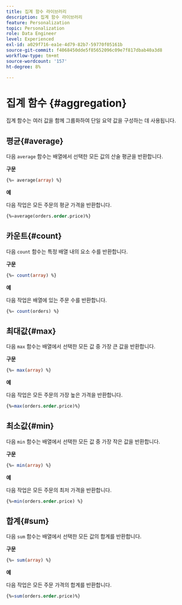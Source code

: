 ```yaml
---
title: 집계 함수 라이브러리
description: 집계 함수 라이브러리
feature: Personalization
topic: Personalization
role: Data Engineer
level: Experienced
exl-id: a029f716-ea1e-4d79-82b7-59770f05161b
source-git-commit: f4068450dde5f85652096c09e7f817dbab40a3d8
workflow-type: tm+mt
source-wordcount: '157'
ht-degree: 8%

---
```


# 집계 함수 {#aggregation}

집계 함수는 여러 값을 함께 그룹화하여 단일 요약 값을 구성하는 데 사용됩니다.

## 평균{#average}

다음 `average` 함수는 배열에서 선택한 모든 값의 산술 평균을 반환합니다.

**구문**

```sql
{%= average(array) %}
```

**예**

다음 작업은 모든 주문의 평균 가격을 반환합니다.

```sql
{%=average(orders.order.price)%}
```

## 카운트{#count}

다음 `count` 함수는 특정 배열 내의 요소 수를 반환합니다.

**구문**

```sql
{%= count(array) %}
```

**예**

다음 작업은 배열에 있는 주문 수를 반환합니다.

```sql
{%= count(orders) %}
```

## 최대값{#max}

다음 `max` 함수는 배열에서 선택한 모든 값 중 가장 큰 값을 반환합니다.

**구문**

```sql
{%= max(array) %}
```

**예**

다음 작업은 모든 주문의 가장 높은 가격을 반환합니다.

```sql
{%=max(orders.order.price)%}
```

## 최소값{#min}

다음 `min` 함수는 배열에서 선택한 모든 값 중 가장 작은 값을 반환합니다.

**구문**

```sql
{%= min(array) %}
```

**예**

다음 작업은 모든 주문의 최저 가격을 반환합니다.

```sql
{%=min(orders.order.price) %}
```

## 합계{#sum}

다음 `sum` 함수는 배열에서 선택한 모든 값의 합계를 반환합니다.

**구문**

```sql
{%= sum(array) %}
```

**예**

다음 작업은 모든 주문 가격의 합계를 반환합니다.

```sql
{%=sum(orders.order.price)%}
```
